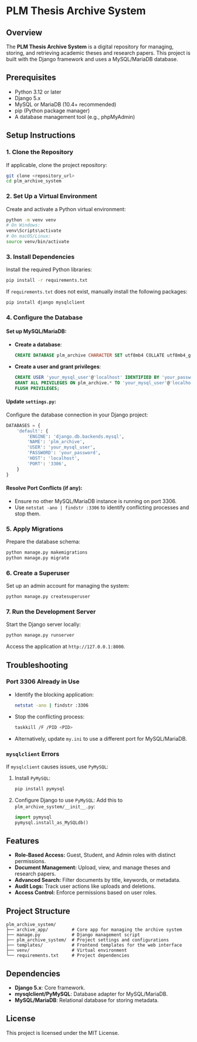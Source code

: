 # PLM Thesis Archive System

## Overview
The **PLM Thesis Archive System** is a digital repository for managing, storing, and retrieving academic theses and research papers. This project is built with the Django framework and uses a MySQL/MariaDB database.

## Prerequisites
- Python 3.12 or later
- Django 5.x
- MySQL or MariaDB (10.4+ recommended)
- pip (Python package manager)
- A database management tool (e.g., phpMyAdmin)

## Setup Instructions

### 1. Clone the Repository
If applicable, clone the project repository:
```bash
git clone <repository_url>
cd plm_archive_system
```

### 2. Set Up a Virtual Environment
Create and activate a Python virtual environment:
```bash
python -m venv venv
# On Windows:
venv\Scripts\activate
# On macOS/Linux:
source venv/bin/activate
```

### 3. Install Dependencies
Install the required Python libraries:
```bash
pip install -r requirements.txt
```

If `requirements.txt` does not exist, manually install the following packages:
```bash
pip install django mysqlclient
```

### 4. Configure the Database
#### Set up MySQL/MariaDB:
- **Create a database**:
    ```sql
    CREATE DATABASE plm_archive CHARACTER SET utf8mb4 COLLATE utf8mb4_general_ci;
    ```
- **Create a user and grant privileges**:
    ```sql
    CREATE USER 'your_mysql_user'@'localhost' IDENTIFIED BY 'your_password';
    GRANT ALL PRIVILEGES ON plm_archive.* TO 'your_mysql_user'@'localhost';
    FLUSH PRIVILEGES;
    ```

#### Update `settings.py`:
Configure the database connection in your Django project:
```python
DATABASES = {
    'default': {
        'ENGINE': 'django.db.backends.mysql',
        'NAME': 'plm_archive',
        'USER': 'your_mysql_user',
        'PASSWORD': 'your_password',
        'HOST': 'localhost',
        'PORT': '3306',
    }
}
```

#### Resolve Port Conflicts (if any):
- Ensure no other MySQL/MariaDB instance is running on port 3306.
- Use `netstat -ano | findstr :3306` to identify conflicting processes and stop them.

### 5. Apply Migrations
Prepare the database schema:
```bash
python manage.py makemigrations
python manage.py migrate
```

### 6. Create a Superuser
Set up an admin account for managing the system:
```bash
python manage.py createsuperuser
```

### 7. Run the Development Server
Start the Django server locally:
```bash
python manage.py runserver
```
Access the application at `http://127.0.0.1:8000`.

## Troubleshooting

### Port 3306 Already in Use
- Identify the blocking application:
    ```bash
    netstat -ano | findstr :3306
    ```
- Stop the conflicting process:
    ```bash
    taskkill /F /PID <PID>
    ```
- Alternatively, update `my.ini` to use a different port for MySQL/MariaDB.

### `mysqlclient` Errors
If `mysqlclient` causes issues, use `PyMySQL`:
1. Install `PyMySQL`:
    ```bash
    pip install pymysql
    ```
2. Configure Django to use `PyMySQL`: Add this to `plm_archive_system/__init__.py`:
    ```python
    import pymysql
    pymysql.install_as_MySQLdb()
    ```

## Features
- **Role-Based Access:** Guest, Student, and Admin roles with distinct permissions.
- **Document Management:** Upload, view, and manage theses and research papers.
- **Advanced Search:** Filter documents by title, keywords, or metadata.
- **Audit Logs:** Track user actions like uploads and deletions.
- **Access Control:** Enforce permissions based on user roles.

## Project Structure
```
plm_archive_system/
├── archive_app/         # Core app for managing the archive system
├── manage.py            # Django management script
├── plm_archive_system/  # Project settings and configurations
├── templates/           # Frontend templates for the web interface
├── venv/                # Virtual environment
└── requirements.txt     # Project dependencies
```

## Dependencies
- **Django 5.x**: Core framework.
- **mysqlclient/PyMySQL**: Database adapter for MySQL/MariaDB.
- **MySQL/MariaDB**: Relational database for storing metadata.

## License
This project is licensed under the MIT License.

